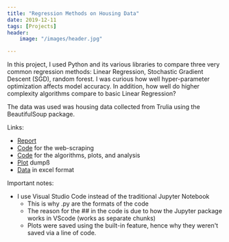 ```yaml
---
title: "Regression Methods on Housing Data"
date: 2019-12-11
tags: [Projects]
header:
    image: "/images/header.jpg"

---
```


In this project, I used Python and its various libraries to compare three very common regression methods: Linear Regression, Stochastic Gradient Descent (SGD), random forest. I was curious how well hyper-parameter optimization affects model accuracy. In addition, how well do higher complexity algorithms compare to basic Linear Regression?

The data was used was housing data collected from Trulia using the BeautifulSoup package. 

Links:

* [Report](https://github.com/francogonzales/HousingAnalysis/blob/master/Housing%20Analysis.pdf)
* [Code](https://github.com/francogonzales/HousingAnalysis/blob/master/HousingPrice.py) for the web-scraping
* [Code](https://github.com/francogonzales/HousingAnalysis/blob/master/Analysis.Py) for the algorithms, plots, and analysis
* [Plot](https://github.com/francogonzales/HousingAnalysis/tree/master/Plots) dumpß
* [Data](https://github.com/francogonzales/HousingAnalysis/tree/master/Data) in excel format

Important notes:

* I use Visual Studio Code instead of the traditional Jupyter Notebook
  * This is why .py are the formats of the code
  * The reason for the ## in the code is due to how the Jupyter package works in VScode (works as separate chunks)
  * Plots were saved using the built-in feature, hence why they weren't saved via a line of code.
